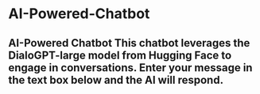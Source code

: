 # AI-Powered-Chatbot
## AI-Powered Chatbot This chatbot leverages the DialoGPT-large model from Hugging Face to engage in conversations.  Enter your message in the text box below and the AI will respond.
